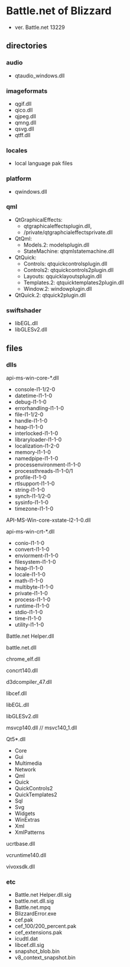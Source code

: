 # Battle.net of Blizzard
- ver. Battle.net 13229

## directories
### audio
- qtaudio_windows.dll

### imageformats
- qgif.dll
- qico.dll
- qjpeg.dll
- qmng.dll
- qsvg.dll
- qtff.dll

### locales
- local language pak files

### platform
- qwindows.dll

### qml
- QtGraphicalEffects:
    - qtgraphicaleffectsplugin.dll, 
    - /private/qtgraphcialeffectsprivate.dll
- QtQml: 
    - Models.2: modelsplugin.dll
    - StateMachine: qtqmlstatemachine.dll
- QtQuick: 
    - Controls: qtquickcontrolsplugin.dll
    - Controls2: qtquickcontrols2plugin.dll
    - Layouts: qquicklayoutsplugin.dll
    - Templates.2: qtquicktemplates2plugin.dll
    - Window.2: windowplugin.dll
- QtQuick.2: qtquick2plugin.dll

### swiftshader
- libEGL.dll
- libGLESv2.dll

## files
### dlls
api-ms-win-core-*.dll
- console-l1-1/2-0
- datetime-l1-1-0
- debug-l1-1-0
- errorhandling-l1-1-0
- file-l1-1/2-0
- handle-l1-1-0
- heap-l1-1-0
- interlocked-l1-1-0
- libraryloader-l1-1-0
- localization-l1-2-0
- memory-l1-1-0
- namedpipe-l1-1-0
- processenvironment-l1-1-0
- processthreads-l1-1-0/1
- profile-l1-1-0
- rtlsupport-l1-1-0
- string-l1-1-0
- synch-l1-1/2-0
- sysinfo-l1-1-0
- timezone-l1-1-0

API-MS-Win-core-xstate-l2-1-0.dll

api-ms-win-crt-*.dll
- conio-l1-1-0
- convert-l1-1-0
- enviorment-l1-1-0
- filesystem-l1-1-0
- heap-l1-1-0
- locale-l1-1-0
- math-l1-1-0
- multibyte-l1-1-0
- private-l1-1-0
- process-l1-1-0
- runtime-l1-1-0
- stdio-l1-1-0
- time-l1-1-0
- utility-l1-1-0

Battle.net Helper.dll

battle.net.dll

chrome_elf.dll

concrt140.dll

d3dcompiler_47.dll

libcef.dll

libEGL.dll

libGLESv2.dll

msvcp140.dll // msvc140_1.dll

Qt5*.dll
- Core
- Gui
- Multimedia
- Network
- Qml
- Quick
- QuickControls2
- QuickTemplates2
- Sql
- Svg
- Widgets
- WinExtras
- Xml
- XmlPatterns

ucrtbase.dll

vcruntime140.dll

vivoxsdk.dll

### etc
- Battle.net Helper.dll.sig
- battle.net.dll.sig
- Battle.net.mpq
- BlizzardError.exe
- cef.pak
- cef_100/200_percent.pak
- cef_extensions.pak
- icudtl.dat
- libcef.dll.sig
- snapshot_blob.bin
- v8_context_snapshot.bin


